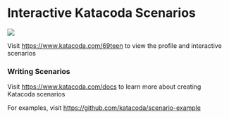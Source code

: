 # Interactive Katacoda Scenarios

[![](http://shields.katacoda.com/katacoda/69teen/count.svg)](https://www.katacoda.com/69teen "Get your profile on Katacoda.com")

Visit https://www.katacoda.com/69teen to view the profile and interactive scenarios

### Writing Scenarios
Visit https://www.katacoda.com/docs to learn more about creating Katacoda scenarios

For examples, visit https://github.com/katacoda/scenario-example
